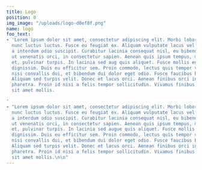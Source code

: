 ```yaml
---
title: Logo
position: 0
img_image: "/uploads/logo-d0ef8f.png"
name: logo
foo_text:
- 'Lorem ipsum dolor sit amet, consectetur adipiscing elit. Morbi lobortis nunc in
  nunc luctus luctus. Fusce eu feugiat ex. Aliquam vulputate lacus vel nulla accumsan,
  a interdum odio suscipit. Curabitur lacinia consequat nisl, eu bibendum lacus. Duis
  ut venenatis orci, in consectetur sapien. Aenean quis ipsum tempus, molestie libero
  et, pulvinar turpis. In lacinia sed aug quis aliquet. Fusce mollis enim a convallis
  dignissim. Duis eu efficitur sem. Proin commodo, lectus quis tempor viverra, sapien
  nisi convallis dui, et bibendum dui dolor eget odio. Fusce faucibus blandit tortor.
  Aliquam sed turpis velit. Donec et lacus orci. Aenean finibus orci in elementum
  pharetra. Proin id nisi a felis tempor sollicitudin. Vivamus finibus varius sem
  sit amet mollis.

'
- "Lorem ipsum dolor sit amet, consectetur adipiscing elit. Morbi lobortis nunc in
  nunc luctus luctus. Fusce eu feugiat ex. Aliquam vulputate lacus vel nulla accumsan,
  a interdum odio suscipit. Curabitur lacinia consequat nisl, eu bibendum lacus. Duis
  ut venenatis orci, in consectetur sapien. Aenean quis ipsum tempus, molestie libero
  et, pulvinar turpis. In lacinia sed augue quis aliquet. Fusce mollis enim a convallis
  dignissim. Duis eu efficitur sem. Proin commodo, lectus quis tempor viverra, sapien
  nisi convallis dui, et bibendum dui dolor eget odio. Fusce faucibus blandit tortor.
  Aliquam sed turpis velit. Donec et lacus orci. Aenean finibus orci in elementum
  pharetra. Proin id nisi a felis tempor sollicitudin. Vivamus finibus varius sem
  sit amet mollis.\n\n"
---
```


